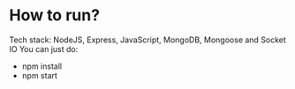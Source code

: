 # How to run?
Tech stack: NodeJS, Express, JavaScript, MongoDB, Mongoose and Socket IO
You can just do:
- npm install
- npm start
